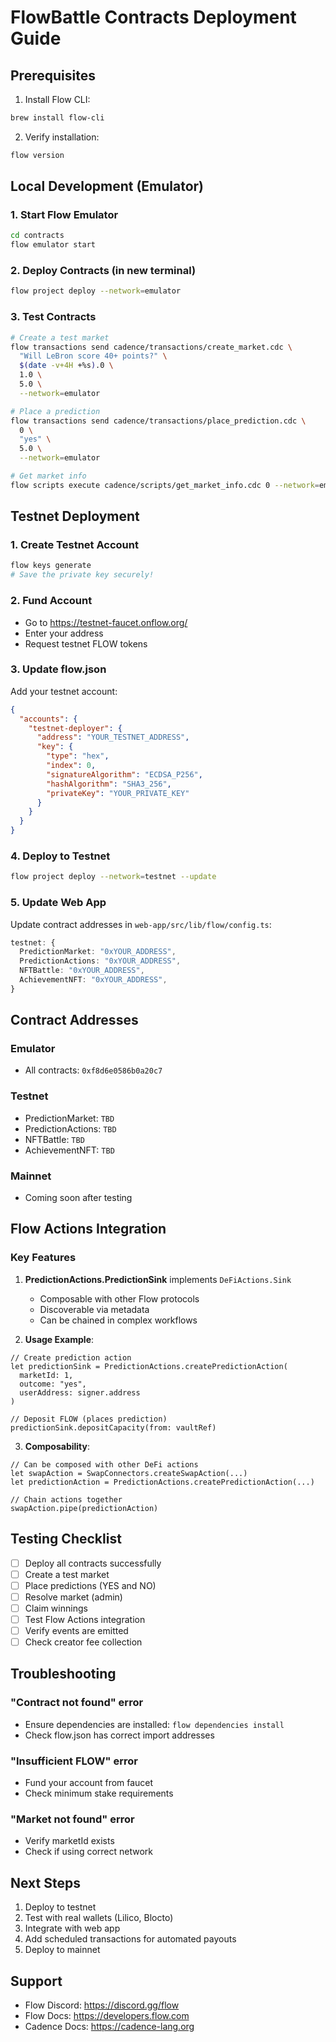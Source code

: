 # FlowBattle Contracts Deployment Guide

## Prerequisites

1. Install Flow CLI:
```bash
brew install flow-cli
```

2. Verify installation:
```bash
flow version
```

## Local Development (Emulator)

### 1. Start Flow Emulator
```bash
cd contracts
flow emulator start
```

### 2. Deploy Contracts (in new terminal)
```bash
flow project deploy --network=emulator
```

### 3. Test Contracts
```bash
# Create a test market
flow transactions send cadence/transactions/create_market.cdc \
  "Will LeBron score 40+ points?" \
  $(date -v+4H +%s).0 \
  1.0 \
  5.0 \
  --network=emulator

# Place a prediction
flow transactions send cadence/transactions/place_prediction.cdc \
  0 \
  "yes" \
  5.0 \
  --network=emulator

# Get market info
flow scripts execute cadence/scripts/get_market_info.cdc 0 --network=emulator
```

## Testnet Deployment

### 1. Create Testnet Account
```bash
flow keys generate
# Save the private key securely!
```

### 2. Fund Account
- Go to https://testnet-faucet.onflow.org/
- Enter your address
- Request testnet FLOW tokens

### 3. Update flow.json
Add your testnet account:
```json
{
  "accounts": {
    "testnet-deployer": {
      "address": "YOUR_TESTNET_ADDRESS",
      "key": {
        "type": "hex",
        "index": 0,
        "signatureAlgorithm": "ECDSA_P256",
        "hashAlgorithm": "SHA3_256",
        "privateKey": "YOUR_PRIVATE_KEY"
      }
    }
  }
}
```

### 4. Deploy to Testnet
```bash
flow project deploy --network=testnet --update
```

### 5. Update Web App
Update contract addresses in `web-app/src/lib/flow/config.ts`:
```typescript
testnet: {
  PredictionMarket: "0xYOUR_ADDRESS",
  PredictionActions: "0xYOUR_ADDRESS",
  NFTBattle: "0xYOUR_ADDRESS",
  AchievementNFT: "0xYOUR_ADDRESS",
}
```

## Contract Addresses

### Emulator
- All contracts: `0xf8d6e0586b0a20c7`

### Testnet
- PredictionMarket: `TBD`
- PredictionActions: `TBD`
- NFTBattle: `TBD`
- AchievementNFT: `TBD`

### Mainnet
- Coming soon after testing

## Flow Actions Integration

### Key Features

1. **PredictionActions.PredictionSink** implements `DeFiActions.Sink`
   - Composable with other Flow protocols
   - Discoverable via metadata
   - Can be chained in complex workflows

2. **Usage Example**:
```cadence
// Create prediction action
let predictionSink = PredictionActions.createPredictionAction(
  marketId: 1,
  outcome: "yes",
  userAddress: signer.address
)

// Deposit FLOW (places prediction)
predictionSink.depositCapacity(from: vaultRef)
```

3. **Composability**:
```cadence
// Can be composed with other DeFi actions
let swapAction = SwapConnectors.createSwapAction(...)
let predictionAction = PredictionActions.createPredictionAction(...)

// Chain actions together
swapAction.pipe(predictionAction)
```

## Testing Checklist

- [ ] Deploy all contracts successfully
- [ ] Create a test market
- [ ] Place predictions (YES and NO)
- [ ] Resolve market (admin)
- [ ] Claim winnings
- [ ] Test Flow Actions integration
- [ ] Verify events are emitted
- [ ] Check creator fee collection

## Troubleshooting

### "Contract not found" error
- Ensure dependencies are installed: `flow dependencies install`
- Check flow.json has correct import addresses

### "Insufficient FLOW" error
- Fund your account from faucet
- Check minimum stake requirements

### "Market not found" error
- Verify marketId exists
- Check if using correct network

## Next Steps

1. Deploy to testnet
2. Test with real wallets (Lilico, Blocto)
3. Integrate with web app
4. Add scheduled transactions for automated payouts
5. Deploy to mainnet

## Support

- Flow Discord: https://discord.gg/flow
- Flow Docs: https://developers.flow.com
- Cadence Docs: https://cadence-lang.org
